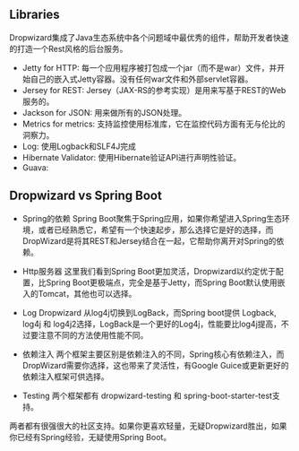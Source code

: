## Libraries
Dropwizard集成了Java生态系统中各个问题域中最优秀的组件，帮助开发者快速的打造一个Rest风格的后台服务。
- Jetty for HTTP: 每一个应用程序被打包成一个jar（而不是war）文件，并开始自己的嵌入式Jetty容器。没有任何war文件和外部servlet容器。
- Jersey for REST: Jersey（JAX-RS的参考实现）是用来写基于REST的Web服务的。
- Jackson for JSON: 用来做所有的JSON处理。
- Metrics for metrics: 支持监控使用标准库，它在监控代码方面有无与伦比的洞察力。
- Log: 使用Logback和SLF4J完成
- Hibernate Validator: 使用Hibernate验证API进行声明性验证。
- Guava:


## Dropwizard vs Spring Boot
- Spring的依赖
Spring Boot聚焦于Spring应用，如果你希望进入Spring生态环境，或者已经熟悉它，希望有一个快速起步，那么选择它是好的选择，而DropWizard是将其REST和Jersey结合在一起，它帮助你离开对Spring的依赖。

- Http服务器
这里我们看到Spring Boot更加灵活，Dropwizard以约定优于配置，比Spring Boot更极端点，完全是基于Jetty，而Spring Boot默认使用嵌入的Tomcat，其他也可以选择。

- Log
Dropwizard 从log4j切换到LogBack，而Spring boot提供 Logback, log4j 和 log4j2选择，LogBack是一个更好的Log4j，性能要比log4j提高，不过要注意不同的方法使用性能不同。

- 依赖注入
两个框架主要区别是依赖注入的不同，Spring核心有依赖注入，而DropWizard需要你选择，这也带来了灵活性，有Google Guice或更新更好的依赖注入框架可供选择。

- Testing
两个框架都有 dropwizard-testing 和 spring-boot-starter-test支持。

两者都有很强很大的社区支持。如果你更喜欢轻量，无疑Dropwizard胜出，如果你已经有Spring经验，无疑使用Spring Boot。


